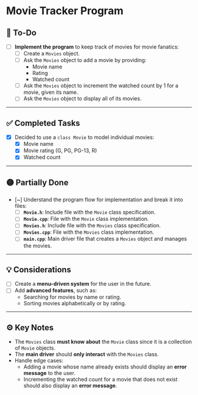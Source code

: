# Movie Tracker Program

## 🚀 **To-Do**

- [ ] **Implement the program** to keep track of movies for movie fanatics:
  - [ ] Create a `Movies` object.
  - [ ] Ask the `Movies` object to add a movie by providing:
    - Movie name
    - Rating
    - Watched count
  - [ ] Ask the `Movies` object to increment the watched count by 1 for a movie, given its name.
  - [ ] Ask the `Movies` object to display all of its movies.

---

## ✅ **Completed Tasks**

- [x] Decided to use a `class Movie` to model individual movies:
  - [x] Movie name
  - [x] Movie rating (G, PG, PG-13, R)
  - [x] Watched count

---

## 🟡 **Partially Done**

- [~] Understand the program flow for implementation and break it into files:
  - [ ] **`Movie.h`**: Include file with the `Movie` class specification.
  - [ ] **`Movie.cpp`**: File with the `Movie` class implementation.
  - [ ] **`Movies.h`**: Include file with the `Movies` class specification.
  - [ ] **`Movies.cpp`**: File with the `Movies` class implementation.
  - [ ] **`main.cpp`**: Main driver file that creates a `Movies` object and manages the movies.

---

## 💡 **Considerations**

- [ ] Create a **menu-driven system** for the user in the future.
- [ ] Add **advanced features**, such as:
  - Searching for movies by name or rating.
  - Sorting movies alphabetically or by rating.

---

## ⚙️ **Key Notes**

- The `Movies` class **must know about** the `Movie` class since it is a collection of `Movie` objects.
- The **main driver** should **only interact** with the `Movies` class.
- Handle edge cases:
  - Adding a movie whose name already exists should display an **error message** to the user.
  - Incrementing the watched count for a movie that does not exist should also display an **error message**.